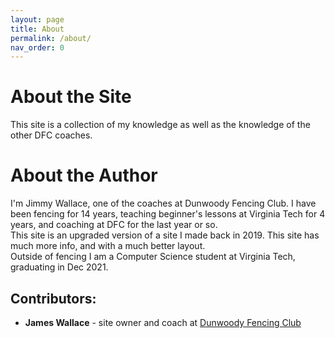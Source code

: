 ```yaml
---
layout: page
title: About
permalink: /about/
nav_order: 0
---
```

# About the Site
This site is a collection of my knowledge as well as the knowledge of the other DFC coaches.

# About the Author 
I'm Jimmy Wallace, one of the coaches at Dunwoody Fencing Club. I have been fencing for 14 years, teaching beginner's lessons at Virginia Tech for 4 years, and coaching at DFC for the last year or so.  
This site is an upgraded version of a site I made back in 2019. This site has much more info, and with a much better layout.  
Outside of fencing I am a Computer Science student at Virginia Tech, graduating in Dec 2021.   

## Contributors:
* **James Wallace** - site owner and coach at [Dunwoody Fencing Club](https://www.dunwoodyfencingclub.com/coaches)
